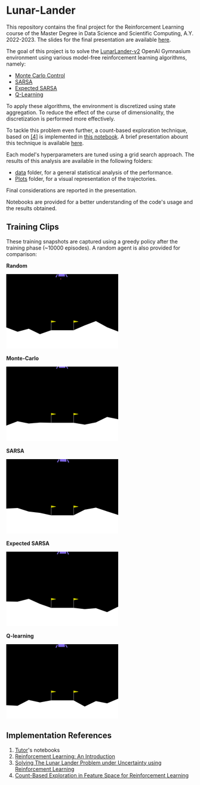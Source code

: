 # Lunar-Lander

This repository contains the final project for the Reinforcement Learning course of the Master Degree in Data Science and Scientific Computing, A.Y. 2022-2023. The slides for the final presentation are available [here](Lunar_Lander_presentation.pdf).

The goal of this project is to solve the [LunarLander-v2](https://gymnasium.farama.org/environments/box2d/lunar_lander/) OpenAI Gymnasium environment using various model-free reinforcement learning algorithms, namely:

- [Monte Carlo Control](src/MC_lander.py)
- [SARSA](src/SARSA_lander.py)
- [Expected SARSA](src/ESARSA_lander.py)
- [Q-Learning](src/Q_lander.py)

To apply these algorithms, the environment is discretized using state aggregation. To reduce the effect of the curse of dimensionality, the discretization is performed more effectively.

To tackle this problem even further, a count-based exploration technique, based on [[4]](https://arxiv.org/pdf/1706.08090.pdf) is implemented in [this notebook](presentations/Sarsa_expl_count.ipynb).
A brief presentation abount this technique is available [here](presentations/exploration_counts_presentation.pdf).

Each model's hyperparameters are tuned using a grid search approach. The results of this analysis are available in the following folders:

- [data](data) folder, for a general statistical analysis of the performance.
- [Plots](Plots) folder, for a visual representation of the trajectories. 

Final considerations are reported in the presentation.

Notebooks are provided for a better understanding of the code's usage and the results obtained.

## Training Clips

These training snapshots are captured using a greedy policy after the training phase (~10000 episodes). A random agent is also
provided for comparison:  

**Random** 

<img src="gifs/random.gif" width="300" height="200"/>

**Monte-Carlo**  

<img src="gifs/MC.gif" width="300" height="200"/>

**SARSA**

<img src="gifs/SARSA.gif" width="300" height="200"/>

**Expected SARSA**

<img src="gifs/ESARSA.gif" width="300" height="200"/>

**Q-learning**  

<img src="gifs/Q.gif" width="300" height="200"/>

## Implementation References  

1. [Tutor](https://www.ictp.it/member/emanuele-panizon)'s notebooks 
2. [Reinforcement Learning: An Introduction](http://incompleteideas.net/book/the-book-2nd.html)
3. [Solving The Lunar Lander Problem under Uncertainty using Reinforcement Learning](https://arxiv.org/abs/2011.11850)
4. [Count-Based Exploration in Feature Space for Reinforcement Learning](https://arxiv.org/pdf/1706.08090.pdf)

